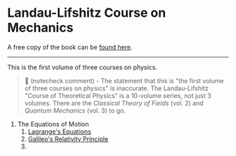 # Landau-Lifshitz Course on Mechanics

A free copy of the book can be [found here](https://ia903206.us.archive.org/4/items/landau-and-lifshitz-physics-textbooks-series/Vol%201%20-%20Landau%2C%20Lifshitz%20-%20Mechanics%20%283rd%20ed%2C%201976%29.pdf).

---

This is the first volume of three courses on physics.
> 🤖 (notecheck comment) - The statement that this is "the first volume of three courses on physics" is inaccurate. The Landau-Lifshitz "Course of Theoretical Physics" is a 10-volume series, not just 3 volumes.
There are the *Classical Theory of Fields* (vol. 2) and *Quantum Mechanics* (vol. 3) to go.

1. The Equations of Motion
	1. [Lagrange's Equations](Lagrange's%20Equations.md)
	2. [Galileo's Relativity Principle](Galileo's%20Relativity%20Principle.md)
	3.